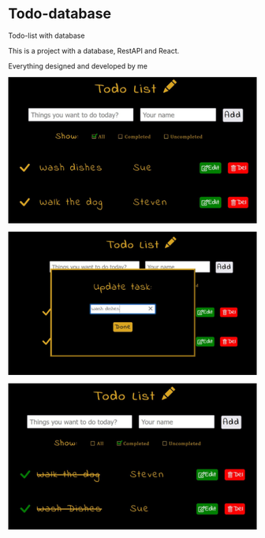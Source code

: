 # Todo-database

Todo-list with database

This is a project with a database, RestAPI and React.

Everything designed and developed by me

![image](/frontend/src/components/assets/pics/todolist.JPG)

![image](/frontend/src/components/assets/pics/todolist4.JPG)

![image](/frontend/src/components/assets/pics/todolist3.JPG)
